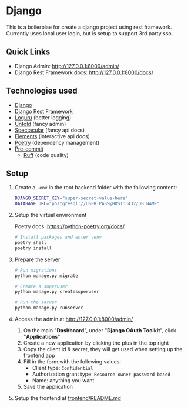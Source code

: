 # Django

This is a boilerplae for create a django project using rest framework.
Currently uses local user login, but is setup to support 3rd party sso.


## Quick Links

- Django Admin: <http://127.0.0.1:8000/admin/>
- Django Rest Framework docs: <http://127.0.0.1:8000/docs/>


## Technologies used

- [Django](https://docs.djangoproject.com/)
- [Django Rest Framework](https://www.django-rest-framework.org/)
- [Loguru](https://github.com/Delgan/loguru) (better logging)
- [Unfold](https://github.com/unfoldadmin/django-unfold) (fancy admin)
- [Spectacular](https://github.com/tfranzel/drf-spectacular) (fancy api docs)
- [Elements](https://github.com/stoplightio/elements) (interactive api docs)
- [Poetry](https://python-poetry.org/docs/) (dependency management)
- [Pre-commit](https://pre-commit.com/)
    - [Ruff](https://github.com/astral-sh/ruff) (code quality)


## Setup

1. Create a `.env` in the root backend folder with the following content:

    ```bash
    DJANGO_SECRET_KEY="super-secret-value-here"
    DATABASE_URL="postgresql://USER:PASS@HOST:5432/DB_NAME"
    ```

2. Setup the virtual environment

    Poetry docs: <https://python-poetry.org/docs/>

    ```bash
    # Install packages and enter venv
    poetry shell
    poetry install
    ```

3. Prepare the server

    ```bash
    # Run migrations
    python manage.py migrate

    # Create a superuser
    python manage.py createsuperuser

    # Run the server
    python manage.py runserver
    ```

4. Access the admin at <http://127.0.0.1:8000/admin/>

    1. On the main "**Dashboard**", under "**Django OAuth Toolkit**", click "**Applications**"
    2. Create a new application by clicking the plus in the top right
    3. Copy the client id & secret, they will get used when setting up the frontend app
    4. Fill in the form with the following values:
        - Client type: `Confidential`
        - Authorization grant type: `Resource owner password-based`
        - Name: anything you want
    5. Save the application
5. Setup the frontend at [frontend/README.md](../frontend/README.md)
